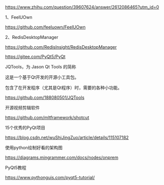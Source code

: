 https://www.zhihu.com/question/39607624/answer/2612086465?utm_id=0

1、FeelUOwn

https://github.com/feeluown/FeelUOwn

2、RedisDesktopManager

https://github.com/RedisInsight/RedisDesktopManager

https://gitee.com/PyQt5/PyQt



JQTools，为 Jason Qt Tools 的简称

这是一个基于Qt开发的开源小工具包。

包含了在开发程序（尤其是Qt程序）时，需要的各种小功能。

https://github.com/188080501/JQTools





开源视频剪辑软件

https://github.com/mltframework/shotcut



15个优秀的PyQt项目

https://blog.csdn.net/wuShiJingZuo/article/details/115107182



使用python绘制好看的架构图

https://diagrams.mingrammer.com/docs/nodes/onprem





PyQt5教程

https://www.pythonguis.com/pyqt5-tutorial/